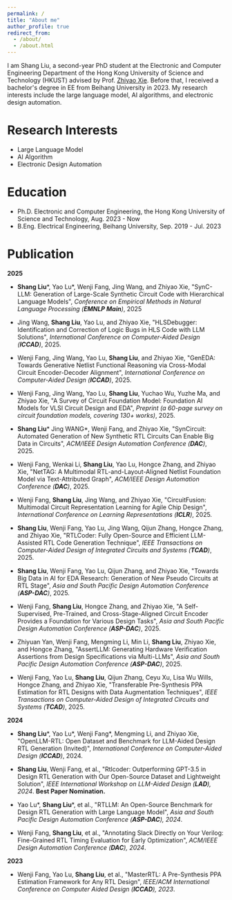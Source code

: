 ```yaml
---
permalink: /
title: "About me"
author_profile: true
redirect_from: 
  - /about/
  - /about.html
---
```


I am Shang Liu, a second-year PhD student at the Electronic and Computer Engineering Department of the Hong Kong University of Science and Technology (HKUST) advised by Prof. [Zhiyao Xie](https://zhiyaoxie.com/). Before that, I received a bachelor's degree in EE from Beihang University in 2023. My research interests include the large language model, AI algorithms, and electronic design automation. 

Research Interests
======
 * Large Language Model
 * AI Algorithm
 * Electronic Design Automation

Education
======
 * Ph.D. Electronic and Computer Engineering, the Hong Kong University of Science and Technology, Aug. 2023 - Now
 * B.Eng. Electrical Engineering, Beihang University, Sep. 2019 - Jul. 2023

Publication
======

**2025**

* **Shang Liu**\*, Yao Lu\*, Wenji Fang, Jing Wang, and Zhiyao Xie, "SynC-LLM: Generation of Large-Scale Synthetic Circuit Code with Hierarchical Language Models", *Conference on Empirical Methods in Natural Language Processing (**EMNLP Main**)*, 2025

* Jing Wang, **Shang Liu**, Yao Lu, and Zhiyao Xie, "HLSDebugger: Identification and Correction of Logic Bugs in HLS Code with LLM Solutions", *International Conference on Computer-Aided Design (**ICCAD**)*, 2025.

* Wenji Fang, Jing Wang, Yao Lu, **Shang Liu**, and Zhiyao Xie, "GenEDA: Towards Generative Netlist Functional Reasoning via Cross-Modal Circuit Encoder-Decoder Alignment", *International Conference on Computer-Aided Design (**ICCAD**)*, 2025.

* Wenji Fang, Jing Wang, Yao Lu, **Shang Liu**, Yuchao Wu, Yuzhe Ma, and Zhiyao Xie, "A Survey of Circuit Foundation Model: Foundation AI Models for VLSI Circuit Design and EDA", *Preprint (a 60-page survey on circuit foundation models, covering 130+ works)*, 2025.

* **Shang Liu**\* Jing WANG\*, Wenji Fang, and Zhiyao Xie, "SynCircuit: Automated Generation of New Synthetic RTL Circuits Can Enable Big Data in Circuits", *ACM/IEEE Design Automation Conference (**DAC**)*, 2025.

* Wenji Fang, Wenkai Li, **Shang Liu**, Yao Lu, Hongce Zhang, and Zhiyao Xie, "NetTAG: A Multimodal RTL-and-Layout-Aligned Netlist Foundation Model via Text-Attributed Graph", *ACM/IEEE Design Automation Conference (**DAC**)*, 2025.

* Wenji Fang, **Shang Liu**, Jing Wang, and Zhiyao Xie, "CircuitFusion: Multimodal Circuit Representation Learning for Agile Chip Design", *International Conference on Learning Representations (**ICLR**)*, 2025.

* **Shang Liu**, Wenji Fang, Yao Lu, Jing Wang, Qijun Zhang, Hongce Zhang, and Zhiyao Xie, "RTLCoder: Fully Open-Source and Efficient LLM-Assisted RTL Code Generation Technique", *IEEE Transactions on Computer-Aided Design of Integrated Circuits and Systems (**TCAD**)*, 2025.

* **Shang Liu**, Wenji Fang, Yao Lu, Qijun Zhang, and Zhiyao Xie, "Towards Big Data in AI for EDA Research: Generation of New Pseudo Circuits at RTL Stage", *Asia and South Pacific Design Automation Conference (**ASP-DAC**)*, 2025.

* Wenji Fang, **Shang Liu**, Hongce Zhang, and Zhiyao Xie, "A Self-Supervised, Pre-Trained, and Cross-Stage-Aligned Circuit Encoder Provides a Foundation for Various Design Tasks", *Asia and South Pacific Design Automation Conference (**ASP-DAC**)*, 2025.

* Zhiyuan Yan, Wenji Fang, Mengming Li, Min Li, **Shang Liu**, Zhiyao Xie, and Hongce Zhang, "AssertLLM: Generating Hardware Verification Assertions from Design Specifications via Multi-LLMs", *Asia and South Pacific Design Automation Conference (**ASP-DAC**)*, 2025.

* Wenji Fang, Yao Lu, **Shang Liu**, Qijun Zhang, Ceyu Xu, Lisa Wu Wills, Hongce Zhang, and Zhiyao Xie, "Transferable Pre-Synthesis PPA Estimation for RTL Designs with Data Augmentation Techniques", *IEEE Transactions on Computer-Aided Design of Integrated Circuits and Systems (**TCAD**)*, 2025.

**2024**

* **Shang Liu**\*, Yao Lu\*, Wenji Fang\*, Mengming Li, and Zhiyao Xie, "OpenLLM-RTL: Open Dataset and Benchmark for LLM-Aided Design RTL Generation (Invited)", *International Conference on Computer-Aided Design (**ICCAD**)*, 2024.

* **Shang Liu**, Wenji Fang, et al., "Rtlcoder: Outperforming GPT-3.5 in Design RTL Generation with Our Open-Source Dataset and Lightweight Solution", *IEEE International Workshop on LLM-Aided Design (**LAD**), 2024*. **Best Paper Nomination.** 

* Yao Lu\*, **Shang Liu**\*, et al., "RTLLM: An Open-Source Benchmark for Design RTL Generation with Large Language Model", *Asia and South Pacific Design Automation Conference (**ASP-DAC**), 2024*.


* Wenji Fang, **Shang Liu**, et al., "Annotating Slack Directly on Your Verilog: Fine-Grained RTL Timing Evaluation for Early Optimization", *ACM/IEEE Design Automation Conference (**DAC**), 2024*.

**2023**

* Wenji Fang, Yao Lu, **Shang Liu**, et al., "MasterRTL: A Pre-Synthesis PPA Estimation Framework for Any RTL Design", *IEEE/ACM International Conference on Computer Aided Design (**ICCAD**), 2023*.
